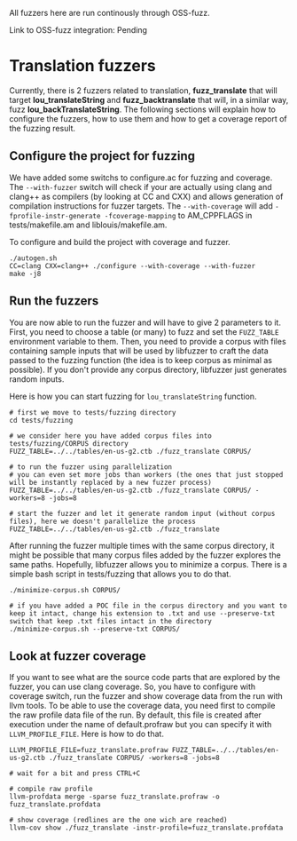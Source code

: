 All fuzzers here are run continously through OSS-fuzz.

Link to OSS-fuzz integration: Pending

# Translation fuzzers

Currently, there is 2 fuzzers related to translation, **fuzz_translate** that will target **lou_translateString** and **fuzz_backtranslate** that will, in a similar way, fuzz **lou_backTranslateString**. The following sections will explain how to configure the fuzzers, how to use them and how to get a coverage report of the fuzzing result. 

## Configure the project for fuzzing

We have added some switchs to configure.ac for fuzzing and coverage. The `--with-fuzzer` switch will check if your are actually using clang and clang++ as compilers (by looking at CC and CXX) and allows generation of compilation instructions for fuzzer targets. The `--with-coverage` will add `-fprofile-instr-generate -fcoverage-mapping` to AM_CPPFLAGS in tests/makefile.am and liblouis/makefile.am.

To configure and build the project with coverage and fuzzer.
```
./autogen.sh
CC=clang CXX=clang++ ./configure --with-coverage --with-fuzzer
make -j8
```

## Run the fuzzers

You are now able to run the fuzzer and will have to give 2 parameters to it. First, you need to choose a table (or many) to fuzz and set the `FUZZ_TABLE` environment variable to them. Then, you need to provide a corpus with files containing sample inputs that will be used by libfuzzer to craft the data passed to the fuzzing function (the idea is to keep corpus as minimal as possible). If you don't provide any corpus directory, libfuzzer just generates random inputs.

Here is how you can start fuzzing for `lou_translateString` function.
```
# first we move to tests/fuzzing directory
cd tests/fuzzing

# we consider here you have added corpus files into tests/fuzzing/CORPUS directory
FUZZ_TABLE=../../tables/en-us-g2.ctb ./fuzz_translate CORPUS/

# to run the fuzzer using parallelization
# you can even set more jobs than workers (the ones that just stopped will be instantly replaced by a new fuzzer process)
FUZZ_TABLE=../../tables/en-us-g2.ctb ./fuzz_translate CORPUS/ -workers=8 -jobs=8

# start the fuzzer and let it generate random input (without corpus files), here we doesn't parallelize the process
FUZZ_TABLE=../../tables/en-us-g2.ctb ./fuzz_translate 

```

After running the fuzzer multiple times with the same corpus directory, it might be possible that many corpus files added by the fuzzer explores the same paths. Hopefully, libfuzzer allows you to minimize a corpus. There is a simple bash script in tests/fuzzing that allows you to do that.
```
./minimize-corpus.sh CORPUS/

# if you have added a POC file in the corpus directory and you want to keep it intact, change his extension to .txt and use --preserve-txt switch that keep .txt files intact in the directory
./minimize-corpus.sh --preserve-txt CORPUS/
```

## Look at fuzzer coverage

If you want to see what are the source code parts that are explored by the fuzzer, you can use clang coverage. So, you have to configure with coverage switch, run the fuzzer and show coverage data from the run with llvm tools. 
To be able to use the coverage data, you need first to compile the raw profile data file of the run. By default, this file is created after execution under the name of default.profraw but you can specify it with `LLVM_PROFILE_FILE`.
Here is how to do that.
```
LLVM_PROFILE_FILE=fuzz_translate.profraw FUZZ_TABLE=../../tables/en-us-g2.ctb ./fuzz_translate CORPUS/ -workers=8 -jobs=8

# wait for a bit and press CTRL+C

# compile raw profile
llvm-profdata merge -sparse fuzz_translate.profraw -o fuzz_translate.profdata

# show coverage (redlines are the one wich are reached)
llvm-cov show ./fuzz_translate -instr-profile=fuzz_translate.profdata
```
